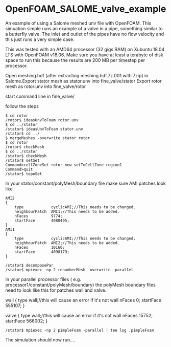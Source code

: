 # OpenFOAM_SALOME_valve_example
An example of using a Salome meshed unv file with OpenFOAM. 
This simuation simple runs an example of a valve in a pipe,
something similar to a butterfly valve. The inlet and outlet
of the pipes have no flow velocity and this just runs
a very simple case. 

This was tested with an AMD64 processor (32 gigs RAM)
on Xubuntu 18.04 LTS with OpenFOAM v18.06.
Make sure you have at least a terabyte of disk space to run
this because the results are 200 MB per timestep per processor.

Open meshing.hdf (after extracting meshing.hdf.7z.001 with 7zip) 
in Salome.Export stator mesh as stator.unv into fine_valve/stator
Export rotor mesh as rotor.unv into fine_valve/rotor

start command line in fine_valve/

follow the steps

	$ cd rotor 
	/rotor$ ideasUnvToFoam rotor.unv
	$ cd ../stator 
	/stator$ ideasUnvToFoam stator.unv
	/stator$ cd ../ 
	$ mergeMeshes -overwrite stator rotor
	$ cd rotor 
	/rotor$ checkMesh
	$ cd ../stator 
	/stator$ checkMesh
	/stator$ setSet
	Command>cellZoneSet rotor new setToCellZone region1
	Command>quit
	/stator$ topoSet

In your stator/constant/polyMesh/boundary file make sure AMI patches look like

	AMI2
    {
        type            cyclicAMI;//This needs to be changed.
		neighbourPatch  AMI1;//This needs to be added.
        nFaces          9774;
        startFace       4088405;
    }
    AMI1
    {
        type            cyclicAMI;//This needs to be changed.
		neighbourPatch  AMI2;//This needs to be added.
        nFaces          10160;
        startFace       4098179;
    }

	/stator$ decomposePar
	/stator$ mpiexec -np 2 renumberMesh -overwrite -parallel

In your parallel processor files ( e.g. processor1/constant/polyMesh/boundary)
the polyMesh boundary files need to look like this for patches wall and valve.

wall
    {
        type            wall;//this will cause an error if it's not wall
        nFaces          0;
        startFace       555107;
    }


 valve
    {
        type            wall;//this will cause an error if it's not wall
        nFaces          15752;
        startFace       566002;
    }
	
	
	/stator$ mpiexec -np 2 pimpleFoam -parallel | tee log .pimpleFoam

The simulation should now run....
